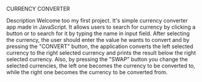 CURRENCY CONVERTER

Description Welcome too my first project. It's simple currency converter app made in JavaScript. It allows users to search for currency by clicking a button or to search for it by typing the name in input field. After selecting the currency, the user should enter the value he wants to convert and by pressing the "CONVERT" button, the application converts the left selected currency to the right selected currency and prints the result below the right selected currency. Also, by pressing the "SWAP" button you change the selected currencies, the left one becomes the currency to be converted to, while the right one becomes the currency to be converted from.
